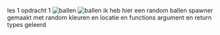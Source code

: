 les 1 opdracht 1
![ballen](https://github.com/user-attachments/assets/3ccc12ae-b220-4805-91e4-190613894830)
![ballen](<Assets/scripts/les 1/create ball.cs>)
ik heb hier een random ballen spawner gemaakt met random kleuren en locatie en functions argument en return types geleerd
